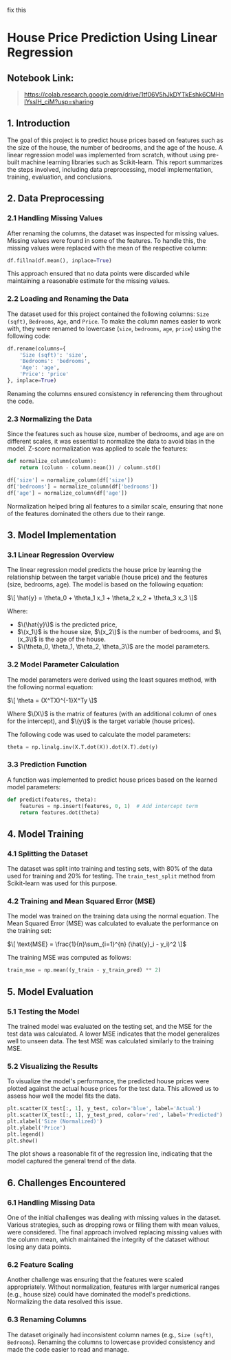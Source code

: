 fix this

# **House Price Prediction Using Linear Regression**

## Notebook Link:

> https://colab.research.google.com/drive/1tf06V5hJkDYTkEshk6CMHnlYsslH_ciM?usp=sharing

## **1. Introduction**

The goal of this project is to predict house prices based on features such as the size of the house, the number of bedrooms, and the age of the house. A linear regression model was implemented from scratch, without using pre-built machine learning libraries such as Scikit-learn. This report summarizes the steps involved, including data preprocessing, model implementation, training, evaluation, and conclusions.

## **2. Data Preprocessing**

### **2.1 Handling Missing Values**

After renaming the columns, the dataset was inspected for missing values. Missing values were found in some of the features. To handle this, the missing values were replaced with the mean of the respective column:

```python
df.fillna(df.mean(), inplace=True)
```

This approach ensured that no data points were discarded while maintaining a reasonable estimate for the missing values.

### **2.2 Loading and Renaming the Data**

The dataset used for this project contained the following columns: `Size (sqft)`, `Bedrooms`, `Age`, and `Price`. To make the column names easier to work with, they were renamed to lowercase (`size`, `bedrooms`, `age`, `price`) using the following code:

```python
df.rename(columns={
    'Size (sqft)': 'size',
    'Bedrooms': 'bedrooms',
    'Age': 'age',
    'Price': 'price'
}, inplace=True)
```

Renaming the columns ensured consistency in referencing them throughout the code.

### **2.3 Normalizing the Data**

Since the features such as house size, number of bedrooms, and age are on different scales, it was essential to normalize the data to avoid bias in the model. Z-score normalization was applied to scale the features:

```python
def normalize_column(column):
    return (column - column.mean()) / column.std()

df['size'] = normalize_column(df['size'])
df['bedrooms'] = normalize_column(df['bedrooms'])
df['age'] = normalize_column(df['age'])
```

Normalization helped bring all features to a similar scale, ensuring that none of the features dominated the others due to their range.

## **3. Model Implementation**

### **3.1 Linear Regression Overview**

The linear regression model predicts the house price by learning the relationship between the target variable (house price) and the features (size, bedrooms, age). The model is based on the following equation:

$\[
\hat{y} = \theta_0 + \theta_1 x_1 + \theta_2 x_2 + \theta_3 x_3
\]$

Where:

- $\(\hat{y}\)$ is the predicted price,
- $\(x_1\)$ is the house size, $\(x_2\)$ is the number of bedrooms, and $\(x_3\)$ is the age of the house.
- $\(\theta_0, \theta_1, \theta_2, \theta_3\)$ are the model parameters.

### **3.2 Model Parameter Calculation**

The model parameters were derived using the least squares method, with the following normal equation:

$\[
\theta = (X^TX)^{-1}X^Ty
\]$

Where $\(X\)$ is the matrix of features (with an additional column of ones for the intercept), and $\(y\)$ is the target variable (house prices).

The following code was used to calculate the model parameters:

```python
theta = np.linalg.inv(X.T.dot(X)).dot(X.T).dot(y)
```

### **3.3 Prediction Function**

A function was implemented to predict house prices based on the learned model parameters:

```python
def predict(features, theta):
    features = np.insert(features, 0, 1)  # Add intercept term
    return features.dot(theta)
```

## **4. Model Training**

### **4.1 Splitting the Dataset**

The dataset was split into training and testing sets, with 80% of the data used for training and 20% for testing. The `train_test_split` method from Scikit-learn was used for this purpose.

### **4.2 Training and Mean Squared Error (MSE)**

The model was trained on the training data using the normal equation. The Mean Squared Error (MSE) was calculated to evaluate the performance on the training set:

$\[
\text{MSE} = \frac{1}{n}\sum_{i=1}^{n} (\hat{y}_i - y_i)^2
\]$

The training MSE was computed as follows:

```python
train_mse = np.mean((y_train - y_train_pred) ** 2)
```

## **5. Model Evaluation**

### **5.1 Testing the Model**

The trained model was evaluated on the testing set, and the MSE for the test data was calculated. A lower MSE indicates that the model generalizes well to unseen data. The test MSE was calculated similarly to the training MSE.

### **5.2 Visualizing the Results**

To visualize the model's performance, the predicted house prices were plotted against the actual house prices for the test data. This allowed us to assess how well the model fits the data.

```python
plt.scatter(X_test[:, 1], y_test, color='blue', label='Actual')
plt.scatter(X_test[:, 1], y_test_pred, color='red', label='Predicted')
plt.xlabel('Size (Normalized)')
plt.ylabel('Price')
plt.legend()
plt.show()
```

The plot shows a reasonable fit of the regression line, indicating that the model captured the general trend of the data.

## **6. Challenges Encountered**

### **6.1 Handling Missing Data**

One of the initial challenges was dealing with missing values in the dataset. Various strategies, such as dropping rows or filling them with mean values, were considered. The final approach involved replacing missing values with the column mean, which maintained the integrity of the dataset without losing any data points.

### **6.2 Feature Scaling**

Another challenge was ensuring that the features were scaled appropriately. Without normalization, features with larger numerical ranges (e.g., house size) could have dominated the model's predictions. Normalizing the data resolved this issue.

### **6.3 Renaming Columns**

The dataset originally had inconsistent column names (e.g., `Size (sqft)`, `Bedrooms`). Renaming the columns to lowercase provided consistency and made the code easier to read and manage.
